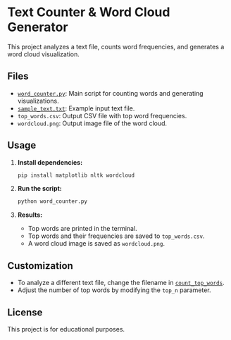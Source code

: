 # Text Counter & Word Cloud Generator

This project analyzes a text file, counts word frequencies, and generates a word cloud visualization.

## Files

- [`word_counter.py`](c:/Users/anoop/OneDrive/Desktop/py/word_counter.py): Main script for counting words and generating visualizations.
- [`sample_text.txt`](c:/Users/anoop/OneDrive/Desktop/py/sample_text.txt): Example input text file.
- `top_words.csv`: Output CSV file with top word frequencies.
- `wordcloud.png`: Output image file of the word cloud.

## Usage

1. **Install dependencies:**

   ```sh
   pip install matplotlib nltk wordcloud
   ```

2. **Run the script:**

   ```sh
   python word_counter.py
   ```

3. **Results:**
   - Top words are printed in the terminal.
   - Top words and their frequencies are saved to `top_words.csv`.
   - A word cloud image is saved as `wordcloud.png`.

## Customization

- To analyze a different text file, change the filename in [`count_top_words`](c:/Users/anoop/OneDrive/Desktop/py/word_counter.py).
- Adjust the number of top words by modifying the `top_n` parameter.

## License

This project is for educational purposes.
